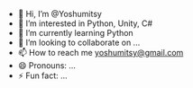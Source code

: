 - 👋 Hi, I’m @Yoshumitsy
- 👀 I’m interested in Python, Unity, C#
- 🌱 I’m currently learning Python
- 💞️ I’m looking to collaborate on ...
- 📫 How to reach me yoshumitsy@gmail.com
- 😄 Pronouns: ...
- ⚡ Fun fact: ...

<!---
Yoshumitsy/Yoshumitsy is a ✨ special ✨ repository because its `README.md` (this file) appears on your GitHub profile.
You can click the Preview link to take a look at your changes.
--->
